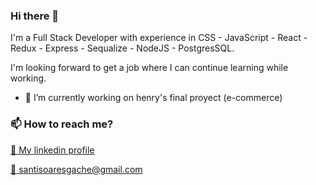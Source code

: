### Hi there 👋

I'm a Full Stack Developer with experience in CSS - JavaScript - React - Redux - Express - Sequalize - NodeJS - PostgresSQL.

I'm looking forward to get a job where I can continue learning while working.

- 🔭 I’m currently working on henry's final proyect (e-commerce)

<h3 align="left">📫 How to reach me?</h3>
<p align="left">
<a href="https://www.linkedin.com/in/santiago-soares-gache" target="_blank">🤝 My linkedin profile</a>
</p>
<p align="left">
<a href=" mailto:santisoaresgache@gmail.com" target="_blank">📧 santisoaresgache@gmail.com</a>
</p>

